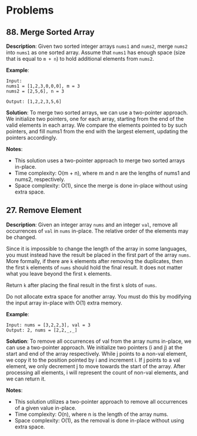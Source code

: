 # Problems

## 88. Merge Sorted Array

**Description**:
Given two sorted integer arrays `nums1` and `nums2`, merge `nums2` into `nums1` as one sorted array. Assume that `nums1` has enough space (size that is equal to `m + n`) to hold additional elements from `nums2`.

**Example**:
```plaintext
Input:
nums1 = [1,2,3,0,0,0], m = 3
nums2 = [2,5,6], n = 3

Output: [1,2,2,3,5,6]
```

**Solution**:
To merge two sorted arrays, we can use a two-pointer approach. We initialize two pointers, one for each array, starting from the end of the valid elements in each array. We compare the elements pointed to by such pointers, and fill nums1 from the end with the largest element, updating the pointers accordingly.

**Notes**:
- This solution uses a two-pointer approach to merge two sorted arrays in-place.
- Time complexity: O(m + n), where m and n are the lengths of nums1 and nums2, respectively.
- Space complexity: O(1), since the merge is done in-place without using extra space.

## 27. Remove Element

**Description**:
Given an integer array `nums` and an integer `val`, remove all occurrences of `val` in `nums` in-place. The relative order of the elements may be changed.

Since it is impossible to change the length of the array in some languages, you must instead have the result be placed in the first part of the array `nums`. More formally, if there are `k` elements after removing the duplicates, then the first `k` elements of `nums` should hold the final result. It does not matter what you leave beyond the first `k` elements.

Return `k` after placing the final result in the first `k` slots of `nums`.

Do not allocate extra space for another array. You must do this by modifying the input array in-place with O(1) extra memory.

**Example**:
```plaintext
Input: nums = [3,2,2,3], val = 3
Output: 2, nums = [2,2,_,_]
```

**Solution**:
To remove all occurrences of val from the array nums in-place, we can use a two-pointer approach. We initialize two pointers (i and j) at the start and end of the array respectively. While j points to a non-val element, we copy it to the position pointed by i and increment i. If j points to a val element, we only decrement j to move towards the start of the array. After processing all elements, i will represent the count of non-val elements, and we can return it.

**Notes**:
- This solution utilizes a two-pointer approach to remove all occurrences of a given value in-place.
- Time complexity: O(n), where n is the length of the array nums.
- Space complexity: O(1), as the removal is done in-place without using extra space.
